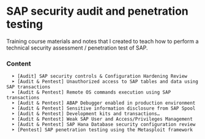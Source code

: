 # SAP security audit and penetration testing

Training course materials and notes that I created to teach how to perform a technical security assessment / penetration test of SAP.

### Content
```
  ➤ [Audit] SAP security controls & Configuration Hardening Review
  ➤ [Audit & Pentest] Unauthorized access to SAP tables and data using SAP transactions
  ➤ [Audit & Pentest] Remote OS commands execution using SAP transactions 
  ➤ [Audit & Pentest] ABAP Debugger enabled in production environment 
  ➤ [Audit & Pentest] Sensitive information disclosure from SAP Spool 
  ➤ [Audit & Pentest] Development kits and transactions… 
  ➤ [Audit & Pentest] Weak SAP User and Access/Privileges Management
  ➤ [Audit & Pentest] SAP Hana Database security configuration review 
  ➤ [Pentest] SAP penetration testing using the Metasploit framework
